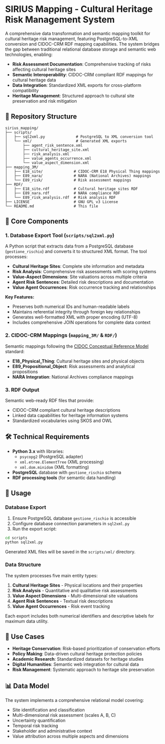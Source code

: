 # SIRIUS Mapping - Cultural Heritage Risk Management System

A comprehensive data transformation and semantic mapping toolkit for cultural heritage risk management, featuring PostgreSQL-to-XML conversion and CIDOC-CRM RDF mapping capabilities.
The system bridges the gap between traditional relational database storage and semantic web technologies, enabling:

- **Risk Assessment Documentation**: Comprehensive tracking of risks affecting cultural heritage sites
- **Semantic Interoperability**: CIDOC-CRM compliant RDF mappings for cultural heritage data
- **Data Integration**: Standardized XML exports for cross-platform compatibility
- **Heritage Management**: Structured approach to cultural site preservation and risk mitigation

## 📁 Repository Structure

```text
sirius_mapping/
├── scripts/
│   ├── sql2xml.py              # PostgreSQL to XML conversion tool
│   └── xml/                    # Generated XML exports
│       ├── agent_risk_sentence.xml
│       ├── cultural_heritage_site.xml
│       ├── risk_analysis.xml
│       ├── value_agents_occurrence.xml
│       └── value_aspect_dimension.xml
├── mapping_3M/
│   ├── E18_site/              # CIDOC-CRM E18 Physical Thing mappings
│   ├── E89_nara/              # NARA (National Archives) mappings
│   └── E89_risk/              # Risk assessment mappings
├── RDF/
│   ├── E18_site.rdf           # Cultural heritage sites RDF
│   ├── E89_nara.rdf           # NARA compliance RDF
│   └── E89_risk_analysis.rdf  # Risk analysis RDF
├── LICENSE                    # GNU GPL v3 License
└── README.md                  # This file
```

## 🔧 Core Components

### 1. Database Export Tool (`scripts/sql2xml.py`)

A Python script that extracts data from a PostgreSQL database (`gestione_rischio`) and converts it to structured XML format. The tool processes:

- **Cultural Heritage Sites**: Complete site information and metadata
- **Risk Analysis**: Comprehensive risk assessments with scoring systems
- **Value-Aspect Dimensions**: Site valuations across multiple criteria
- **Agent Risk Sentences**: Detailed risk descriptions and documentation
- **Value Agent Occurrences**: Risk occurrence tracking and relationships

**Key Features:**

- Preserves both numerical IDs and human-readable labels
- Maintains referential integrity through foreign key relationships
- Generates well-formatted XML with proper encoding (UTF-8)
- Includes comprehensive JOIN operations for complete data context

### 2. CIDOC-CRM Mappings (`mapping_3M/` & `RDF/`)

Semantic mappings following the [CIDOC Conceptual Reference Model](http://www.cidoc-crm.org/) standard:

- **E18_Physical_Thing**: Cultural heritage sites and physical objects
- **E89_Propositional_Object**: Risk assessments and analytical propositions
- **NARA Integration**: National Archives compliance mappings

### 3. RDF Output

Semantic web-ready RDF files that provide:

- CIDOC-CRM compliant cultural heritage descriptions
- Linked data capabilities for heritage information systems
- Standardized vocabularies using SKOS and OWL

## 🛠️ Technical Requirements

- **Python 3.x** with libraries:
  - `psycopg2` (PostgreSQL adapter)
  - `xml.etree.ElementTree` (XML processing)
  - `xml.dom.minidom` (XML formatting)
- **PostgreSQL** database with `gestione_rischio` schema
- **RDF processing tools** (for semantic data handling)

## 🚀 Usage

### Database Export

1. Ensure PostgreSQL database `gestione_rischio` is accessible
2. Configure database connection parameters in `sql2xml.py`
3. Run the export script:

```bash
cd scripts
python sql2xml.py
```

Generated XML files will be saved in the `scripts/xml/` directory.

### Data Structure

The system processes five main entity types:

1. **Cultural Heritage Sites** - Physical locations and their properties
2. **Risk Analysis** - Quantitative and qualitative risk assessments
3. **Value Aspect Dimensions** - Multi-dimensional site valuations
4. **Agent Risk Sentences** - Textual risk descriptions
5. **Value Agent Occurrences** - Risk event tracking

Each export includes both numerical identifiers and descriptive labels for maximum data utility.

## 🎯 Use Cases

- **Heritage Conservation**: Risk-based prioritization of conservation efforts
- **Policy Making**: Data-driven cultural heritage protection policies
- **Academic Research**: Standardized datasets for heritage studies
- **Digital Humanities**: Semantic web integration for cultural data
- **Risk Management**: Systematic approach to heritage site preservation

## 📊 Data Model

The system implements a comprehensive relational model covering:

- Site identification and classification
- Multi-dimensional risk assessment (scales A, B, C)
- Uncertainty quantification
- Temporal risk tracking
- Stakeholder and administrative context
- Value attribution across multiple aspects and dimensions
